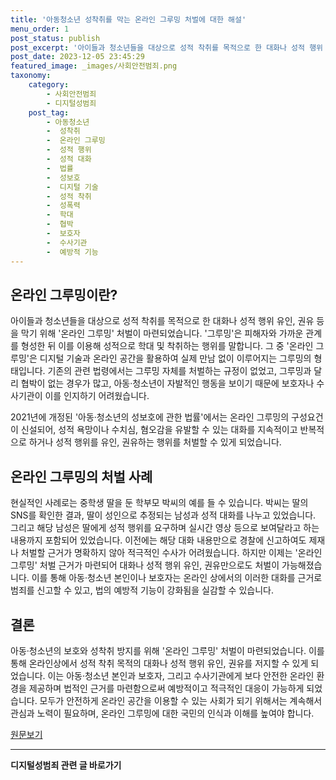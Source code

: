 ```yaml
---
title: '아동청소년 성착취를 막는 온라인 그루밍 처벌에 대한 해설'
menu_order: 1
post_status: publish
post_excerpt: '아이들과 청소년들을 대상으로 성적 착취를 목적으로 한 대화나 성적 행위 유인, 권유 등을 막기 위해  온라인 그루밍  처벌이 마련되었습니다.  그루밍 은 피해자와 가까운 관계를 형성한 뒤 이를 이용해 성적으로 학대 및 착취하는 행위를 말합니다. 그 중  온라인 그루밍 은 디지털 기술과 온라인 공간을 활용하여 실제 만남 없이 이루어지는 그루밍의 형태입니다. 기존의 관련 법령에서는 그루밍 자체를 처벌하는 규정이 없었고, 그루밍과 달리 협박이 없는 경우가 많고, 아동 청소년이 자발적인 행동을 보이기 때문에 보호자나 수사기관이 이를 인지하기 어려웠습니다.'
post_date: 2023-12-05 23:45:29
featured_image: _images/사회안전범죄.png
taxonomy:
    category:
        - 사회안전범죄
        - 디지털성범죄
    post_tag:
        - 아동청소년
        -  성착취
        -  온라인 그루밍
        -  성적 행위
        -  성적 대화
        -  법률
        -  성보호
        -  디지털 기술
        -  성적 착취
        -  성폭력
        -  학대
        -  협박
        -  보호자
        -  수사기관
        -  예방적 기능
---
```



## 온라인 그루밍이란?

아이들과 청소년들을 대상으로 성적 착취를 목적으로 한 대화나 성적 행위 유인, 권유 등을 막기 위해 '온라인 그루밍' 처벌이 마련되었습니다. '그루밍'은 피해자와 가까운 관계를 형성한 뒤 이를 이용해 성적으로 학대 및 착취하는 행위를 말합니다. 그 중 '온라인 그루밍'은 디지털 기술과 온라인 공간을 활용하여 실제 만남 없이 이루어지는 그루밍의 형태입니다. 기존의 관련 법령에서는 그루밍 자체를 처벌하는 규정이 없었고, 그루밍과 달리 협박이 없는 경우가 많고, 아동·청소년이 자발적인 행동을 보이기 때문에 보호자나 수사기관이 이를 인지하기 어려웠습니다.

2021년에 개정된 '아동·청소년의 성보호에 관한 법률'에서는 온라인 그루밍의 구성요건이 신설되어, 성적 욕망이나 수치심, 혐오감을 유발할 수 있는 대화를 지속적이고 반복적으로 하거나 성적 행위를 유인, 권유하는 행위를 처벌할 수 있게 되었습니다.

## 온라인 그루밍의 처벌 사례

현실적인 사례로는 중학생 딸을 둔 학부모 박씨의 예를 들 수 있습니다. 박씨는 딸의 SNS를 확인한 결과, 딸이 성인으로 추정되는 남성과 성적 대화를 나누고 있었습니다. 그리고 해당 남성은 딸에게 성적 행위를 요구하며 실시간 영상 등으로 보여달라고 하는 내용까지 포함되어 있었습니다. 이전에는 해당 대화 내용만으로 경찰에 신고하여도 제재나 처벌할 근거가 명확하지 않아 적극적인 수사가 어려웠습니다. 하지만 이제는 '온라인 그루밍' 처벌 근거가 마련되어 대화나 성적 행위 유인, 권유만으로도 처벌이 가능해졌습니다. 이를 통해 아동·청소년 본인이나 보호자는 온라인 상에서의 이러한 대화를 근거로 범죄를 신고할 수 있고, 법의 예방적 기능이 강화됨을 실감할 수 있습니다.

## 결론

아동·청소년의 보호와 성착취 방지를 위해 '온라인 그루밍' 처벌이 마련되었습니다. 이를 통해 온라인상에서 성적 착취 목적의 대화나 성적 행위 유인, 권유를 저지할 수 있게 되었습니다. 이는 아동·청소년 본인과 보호자, 그리고 수사기관에게 보다 안전한 온라인 환경을 제공하며 법적인 근거를 마련함으로써 예방적이고 적극적인 대응이 가능하게 되었습니다. 모두가 안전하게 온라인 공간을 이용할 수 있는 사회가 되기 위해서는 계속해서 관심과 노력이 필요하며, 온라인 그루밍에 대한 국민의 인식과 이해를 높여야 합니다.

[원문보기](http://blog.korea.com/384138/%EC%98%A8%EB%9D%BC%EC%9D%B8-%EA%B7%B8%EB%A3%A8%EB%B0%8D-%EC%B2%98%EB%B2%8C-%EB%B2%95%EB%A0%A5%EC%9D%84-%ED%86%B5%ED%95%A9%ED%95%98%EB%8A%94-%EC%95%84%EB%8F%99%EC%B2%B4%EC%99%80-%EC%B2%AD%EC%86%8C%EC%9C%A0/)
<!-- wp:separator -->
<hr class="wp-block-separator has-alpha-channel-opacity"/>
<!-- /wp:separator -->

<!-- wp:group {"backgroundColor":"base","layout":{"type":"constrained"}} -->
<div class="wp-block-group has-base-background-color has-background"><!-- wp:paragraph {"align":"center","fontSize":"medium"} -->
<p class="has-text-align-center has-large-font-size"><strong>디지털성범죄 관련 글 바로가기</strong></p>
<!-- /wp:paragraph -->


<!-- wp:latest-posts
{"categories":[{"id":28090,"count":19,"description":"","link":"https://uknowlaw.com/category/%eb%94%94%ec%a7%80%ed%84%b8%ec%84%b1%eb%b2%94%ec%a3%84/","name":"디지털성범죄","slug":"디지털성범죄","taxonomy":"category","parent":0,"meta":[],"_links":{"self":[{"href":"https://uknowlaw.com/wp-json/wp/v2/categories/28090"}],"collection":[{"href":"https://uknowlaw.com/wp-json/wp/v2/categories"}],"about":[{"href":"https://uknowlaw.com/wp-json/wp/v2/taxonomies/category"}],"wp:post_type":[{"href":"https://uknowlaw.com/wp-json/wp/v2/posts?categories=28090"}],"curies":[{"name":"wp","href":"https://api.w.org/{rel}","templated":true}]}}],"postsToShow":100,"excerptLength":28,"postLayout":"grid","columns":2,"featuredImageAlign":"left","featuredImageSizeSlug":"large","fontSize":"small"} /--></div>
<!-- /wp:group -->